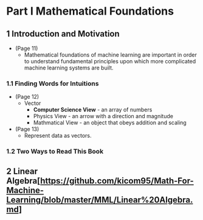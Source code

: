 
# Part I Mathematical Foundations
 ## 1 Introduction and Motivation
   * (Page 11)
     * Mathematical foundations of machine learning are important in order to understand fundamental principles upon which more complicated machine learning systems are built.
  ### 1.1 Finding Words for Intuitions
   * (Page 12)
      * Vector
        * **Computer Science View** - an array of numbers
        * Physics View -  an arrow with a direction and magnitude
        * Mathmatical View - an object that obeys addition and scaling
   * (Page 13)
      * Represent data as vectors.
  ### 1.2 Two Ways to Read This Book
## 2 Linear Algebra[https://github.com/kicom95/Math-For-Machine-Learning/blob/master/MML/Linear%20Algebra.md]
